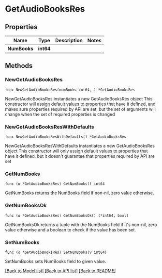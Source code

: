 # GetAudioBooksRes

## Properties

Name | Type | Description | Notes
------------ | ------------- | ------------- | -------------
**NumBooks** | **int64** |  | 

## Methods

### NewGetAudioBooksRes

`func NewGetAudioBooksRes(numBooks int64, ) *GetAudioBooksRes`

NewGetAudioBooksRes instantiates a new GetAudioBooksRes object
This constructor will assign default values to properties that have it defined,
and makes sure properties required by API are set, but the set of arguments
will change when the set of required properties is changed

### NewGetAudioBooksResWithDefaults

`func NewGetAudioBooksResWithDefaults() *GetAudioBooksRes`

NewGetAudioBooksResWithDefaults instantiates a new GetAudioBooksRes object
This constructor will only assign default values to properties that have it defined,
but it doesn't guarantee that properties required by API are set

### GetNumBooks

`func (o *GetAudioBooksRes) GetNumBooks() int64`

GetNumBooks returns the NumBooks field if non-nil, zero value otherwise.

### GetNumBooksOk

`func (o *GetAudioBooksRes) GetNumBooksOk() (*int64, bool)`

GetNumBooksOk returns a tuple with the NumBooks field if it's non-nil, zero value otherwise
and a boolean to check if the value has been set.

### SetNumBooks

`func (o *GetAudioBooksRes) SetNumBooks(v int64)`

SetNumBooks sets NumBooks field to given value.



[[Back to Model list]](../README.md#documentation-for-models) [[Back to API list]](../README.md#documentation-for-api-endpoints) [[Back to README]](../README.md)


